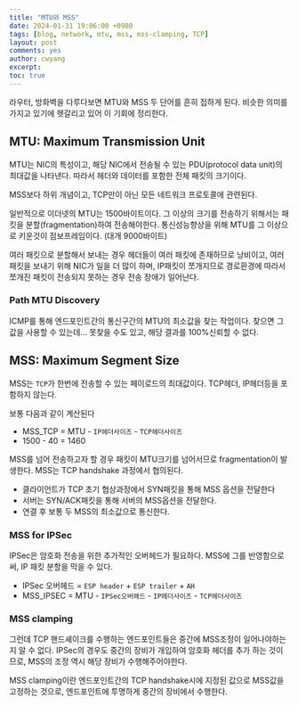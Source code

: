 ```yaml
---
title: "MTU와 MSS"
date: 2024-01-31 19:06:00 +0900
tags: [blog, network, mtu, mss, mss-clamping, TCP]
layout: post
comments: yes
author: cwyang
excerpt: 
toc: true
---
```

라우터, 방화벽을 다루다보면 MTU와 MSS 두 단어를 흔히 접하게 된다.
비슷한 의미를 가지고 있기에 헷갈리고 있어 이 기회에 정리한다.

## MTU: Maximum Transmission Unit
MTU는 NIC의 특성이고, 해당 NIC에서 전송될 수 있는 PDU(protocol data unit)의 최대값을 나타낸다.
따라서 헤더와 데이터를 포함한 전체 패킷의 크기이다.

MSS보다 하위 개념이고, TCP만이 아닌 모든 네트워크 프로토콜에 관련된다.

일반적으로 이더넷의 MTU는 1500바이트이다.
그 이상의 크기를 전송하기 위해서는 패킷을 분할(fragmentation)하여 전송해야한다.
통신성능향상을 위해 MTU를 그 이상으로 키운것이 점보프레임이다. (대개 9000바이트)

여러 패킷으로 분할해서 보내는 경우 헤더들이 여러 패킷에 존재하므로 낭비이고,
여러 패킷을 보내기 위해 NIC가 일을 더 많이 하며,
IP패킷이 쪼개지므로 경로환경에 따라서 쪼개진 패킷이 전송되지 못하는 경우 전송 장애가 일어난다.

### Path MTU Discovery
ICMP를 통해 엔드포인트간의 통신구간의 MTU의 최소값을 찾는 작업이다.
찾으면 그 값을 사용할 수 있는데... 못찾을 수도 있고, 해당 결과를 100%신뢰할 수 없다.

## MSS: Maximum Segment Size
MSS는 ```TCP```가 한번에 전송할 수 있는 페이로드의 최대값이다. TCP헤더, IP헤더등을 포함하지 않는다.

보통 다음과 같이 계산된다
* MSS_TCP = MTU - `IP헤더사이즈` - `TCP헤더사이즈`
* 1500 - 40 = 1460

MSS를 넘어 전송하고자 할 경우  패킷이 MTU크기를 넘어서므로 fragmentation이 발생한다.
MSS는 TCP handshake 과정에서 협의된다.
* 클라이언트가 TCP 초기 협상과정에서 SYN패킷을 통해 MSS 옵션을 전달한다
* 서버는 SYN/ACK패킷을 통해 서버의 MSS옵션을 전달한다.
* 연결 후 보통 두 MSS의 최소값으로 통신한다.

### MSS for IPSec
IPSec은 암호화 전송을 위한 추가적인 오버헤드가 필요하다. MSS에 그를 반영함으로써, IP 패킷 분할을 막을 수 있다.
* IPSec 오버헤드 = `ESP header` + `ESP trailer` + `AH`
* MSS_IPSEC = MTU - `IPSec오버헤드` - `IP헤더사이즈` - `TCP헤더사이즈`

### MSS clamping
그런데 TCP 핸드셰이크를 수행하는 엔드포인트들은 중간에 MSS조정이 일어나야하는지 알 수 없다.
IPSec의 경우도 중간의 장비가 개입하여 암호화 헤더를 추가 하는 것이므로,
MSS의 조정 역시 해당 장비가 수행해주어야한다.

MSS clamping이란 엔드포인트간의 TCP handshake시에 지정된 값으로 MSS값을 고정하는 것으로, 엔드포인트에 투명하게 중간의 장비에서 수행한다.


